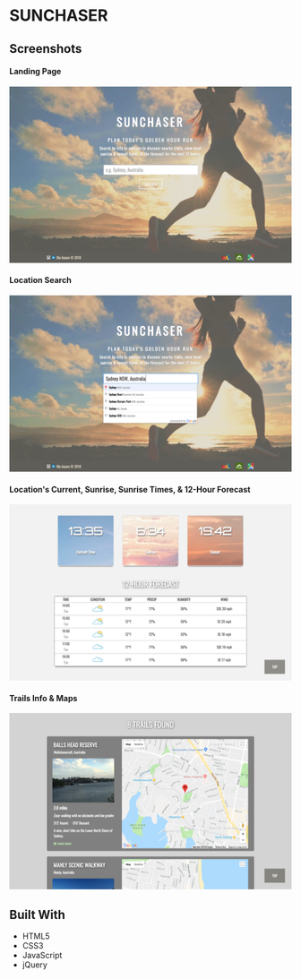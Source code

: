 # SUNCHASER



## Screenshots

#### Landing Page

![1landingpg](screenshots/1landingpg.png)



#### Location Search

![2locationsearch.png](screenshots/2locationsearch.png)



#### Location's Current, Sunrise, Sunrise Times, & 12-Hour Forecast

![3times&forecast.png](screenshots/3times&forecast.png)



#### Trails Info & Maps

![4trailsfound.png](screenshots/4trailsfound.png)



## Built With

* HTML5
* CSS3
* JavaScript
* jQuery
